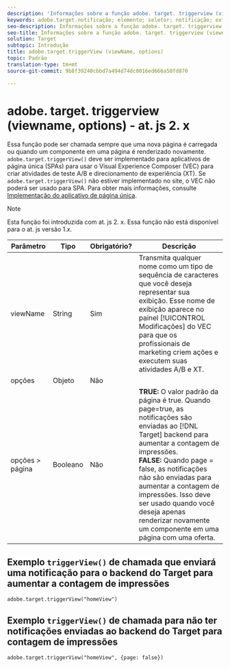 ```yaml
---
description: 'Informações sobre a função adobe. target. triggerview (viewname, options) para at. js. '
keywords: adobe.target.notificação; elemento; seletor; notificação; extensão
seo-description: Informações sobre a função adobe. target. triggerview (viewname, opções) para a biblioteca do Adobe Target at. js.
seo-title: Informações sobre a função adobe. target. triggerview (viewname, opções) para a biblioteca do Adobe Target at. js.
solution: Target
subtopic: Introdução
title: adobe.target.triggerView (viewName, options)
topic: Padrão
translation-type: tm+mt
source-git-commit: 9b8f39240cbbd7a494d74dc0016ed666a58fd870

---
```



# adobe. target. triggerview (viewname, options) - at. js 2. x

Essa função pode ser chamada sempre que uma nova página é carregada ou quando um componente em uma página é renderizado novamente. `adobe.target.triggerView()` deve ser implementado para aplicativos de página única (SPAs) para usar o Visual Experience Composer (VEC) para criar atividades de teste A/B e direcionamento de experiência (XT). Se `adobe.target.triggerView()` não estiver implementado no site, o VEC não poderá ser usado para SPA. Para obter mais informações, consulte [Implementação do aplicativo de página única](/help/c-implementing-target/c-implementing-target-for-client-side-web/how-to-deployatjs/target-atjs-single-page-application.md).

>[!NOTE]
>
>Esta função foi introduzida com at. js 2. x. Essa função não está disponível para o at. js versão 1.*x*.

| Parâmetro | Tipo | Obrigatório? | Descrição |
| --- | --- | --- | --- |
| viewName | String | Sim | Transmita qualquer nome como um tipo de sequência de caracteres que você deseja representar sua exibição. Esse nome de exibição aparece no painel [!UICONTROL Modificações] do VEC para que os profissionais de marketing criem ações e executem suas atividades A/B e XT. |
| opções | Objeto | Não |
| opções &gt; página | Booleano | Não | **TRUE:** O valor padrão da página é true. Quando page=true, as notificações são enviadas ao [!DNL Target] backend para aumentar a contagem de impressões.<br>**FALSE:** Quando page = false, as notificações não são enviadas para aumentar a contagem de impressões. Isso deve ser usado quando você deseja apenas renderizar novamente um componente em uma página com uma oferta. |

## Exemplo `triggerView()` de chamada que enviará uma notificação para o backend do Target para aumentar a contagem de impressões

```
adobe.target.triggerView("homeView")
```

## Exemplo `triggerView()` de chamada para não ter notificações enviadas ao backend do Target para contagem de impressões

```
adobe.target.triggerView("homeView", {page: false})
```

